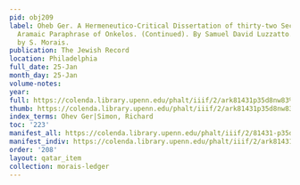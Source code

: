 ```yaml
---
pid: obj209
label: Oheb Ger. A Hermeneutico-Critical Dissertation of thirty-two Sections, on the
  Aramaic Paraphrase of Onkelos. (Continued). By Samuel David Luzzatto. Translated
  by S. Morais.
publication: The Jewish Record
location: Philadelphia
full_date: 25-Jan
month_day: 25-Jan
volume-notes:
year:
full: https://colenda.library.upenn.edu/phalt/iiif/2/ark81431p35d8nw83%2FSHA256E-s7690312--cea269534370b02e4b4b7cfbdc62acfe9a32462be362ce083eda20ac043a08c5.jpeg/full/3500,/0/default.jpg
thumb: https://colenda.library.upenn.edu/phalt/iiif/2/ark81431p35d8nw83%2FSHA256E-s7690312--cea269534370b02e4b4b7cfbdc62acfe9a32462be362ce083eda20ac043a08c5.jpeg/full/!200,200/0/default.jpg
index_terms: Ohev Ger|Simon, Richard
toc: '223'
manifest_all: https://colenda.library.upenn.edu/phalt/iiif/2/81431-p35d8nw83/manifest
manifest_indiv: https://colenda.library.upenn.edu/phalt/iiif/2/ark81431p35d8nw83%2FSHA256E-s7690312--cea269534370b02e4b4b7cfbdc62acfe9a32462be362ce083eda20ac043a08c5.jpeg
order: '208'
layout: qatar_item
collection: morais-ledger
---
```

